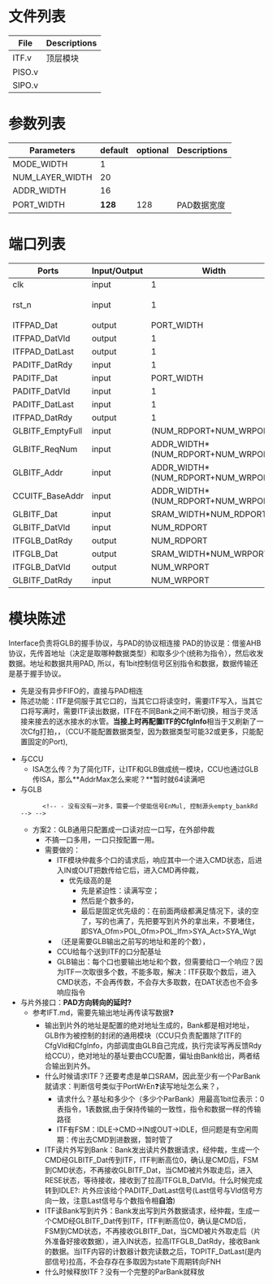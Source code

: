 # 文件列表
| File | Descriptions |
| ---- | ---- |
| ITF.v | 顶层模块 |
| PISO.v | |
| SIPO.v | |

# 参数列表
| Parameters | default | optional | Descriptions |
| ---- | ---- | ---- | ---- |
| MODE_WIDTH | 1 |  |  |
| NUM_LAYER_WIDTH | 20 |  |  |
| ADDR_WIDTH | 16 |  |  |
| PORT_WIDTH | **128** | 128 | PAD数据宽度 |

# 端口列表
| Ports | Input/Output | Width | Descriptions |
| ---- | ---- | ---- | ---- |
| clk                       | input | 1                                 | clock |
| rst_n                     | input | 1                                 | reset, 代电平有效 |
| ITFPAD_Dat                | output| PORT_WIDTH                        | |
| ITFPAD_DatVld             | output| 1                                 ||
| ITFPAD_DatLast            | output| 1                                 ||????????????????????????????????????????????????:question
| PADITF_DatRdy             | input | 1                                 ||
| PADITF_Dat                | input | PORT_WIDTH                        || 
| PADITF_DatVld             | input | 1                                 ||
| PADITF_DatLast            | input | 1                                 ||
| ITFPAD_DatRdy             | output| 1                                 ||
| GLBITF_EmptyFull          | input | (NUM_RDPORT+NUM_WRPORT)           ||
| GLBITF_ReqNum             | input | ADDR_WIDTH*(NUM_RDPORT+NUM_WRPORT)|
| GLBITF_Addr               | input | ADDR_WIDTH*(NUM_RDPORT+NUM_WRPORT)|
| CCUITF_BaseAddr           | input | ADDR_WIDTH*(NUM_RDPORT+NUM_WRPORT)|
| GLBITF_Dat                | input | SRAM_WIDTH*NUM_RDPORT             |
| GLBITF_DatVld             | input | NUM_RDPORT                        |
| ITFGLB_DatRdy             | output| NUM_RDPORT                        |
| ITFGLB_Dat                | output| SRAM_WIDTH*NUM_WRPORT             |
| ITFGLB_DatVld             | output| NUM_WRPORT                        |
| GLBITF_DatRdy             | input | NUM_WRPORT                        |


# 模块陈述
Interface负责将GLB的握手协议，与PAD的协议相连接
PAD的协议是：借鉴AHB协议，先传首地址（决定是取哪种数据类型）和取多少个(统称为指令），然后收发数据。地址和数据共用PAD, 所以，有1bit控制信号区别指令和数据，数据传输还是基于握手协议。
- 先是没有异步FIFO的，直接与PAD相连
- 陈述功能：ITF是伺服于其它口的，当其它口将读空时，需要ITF写入，当其它口将写满时，需要ITF读出数据，ITF在不同Bank之间不断切换，相当于灵活接来接去的送水接水的水管。**当接上时再配置ITF的CfgInfo**相当于又刷新了一次Cfg打拍，，（CCU不能配置数据类型，因为数据类型可能32或更多，只能配置固定的Port),
<!-- 或者是CCU也都配置好了ITF，只不过GLB自己控制使能接选择相应的ITF_CfgInfo,但配置ITF时，AddrMax, NumBank, ParBank等等无法配置，要按需给 -->
- 与CCU
    - ISA怎么传？为了简化ITF，让ITF和GLB做成统一模块，CCU也通过GLB传ISA，那么**AddrMax怎么来呢？**暂时就64读满吧
- 与GLB
    <!-- - 方案0：还是CCU根据GLB按需配置？基于：GLB是灵活的，只固定了哪几个读写口，怎么接上要完全按配置，保证GLB通用性。
        - CCU给ITF的NumBank, ParBank直接选择后给，但AddrMax怎么给？不像是其它Port不会动，读写Bank的基址始终是0，AddrMax表个数，ITF需要轮流读写，也就是接着地址当基址，这个基址地址也由CCU提供，CCU肯定知道上一次ITF写完的地址，GLB不做特殊处理。
            - 问题1：CCU怎么决策来配置？那就需要知道GLB的的其它Port的情况，其它Port发出读将空（不能用CfgRdy，用另外一个信号发出，如Req请求再有数），CCU再配置一次能满足其需要的口。由什么口来呢？由片外配置的CfgBankPort，决定，相比于方案1，把本该在GLB内部的放到CCU和自外配置的CfgBankPort，更规范灵活。变成了通用：当一个口负责多个口时，要仲裁。否则就不用。变成了GLB是通用的，3个通用写，4个通用读，甚至有可能复用读写口？更通用的？
                - :white:折衷方案是把ITF当成方案1的特殊口(用MaskPort配置好的)，用方案0的CCU来根据其它口的需要来配置ITF。不动GLB。但问题是：与ITF不好结合，比如传cmd用控制数据读写；不传指令只传数据，CCU来传指令
    - 方案1：GLB控制ITF
        - 需要CCU配置ITF读写是到哪些Port(Mask)，然后这些Port因为共用ITF而需要仲裁轮流使用，好处是全自动的，跟实际情况一致，但问题是GLB不够通用了，ITF是特殊口，还会出现其它口也会变成ITF这样的怎么办？也不会变成其它口，够用了就行了（不能让ITF去补缺少读或写的，因为可能会其它口自己临时调整），问题是GLB本来是不区别特殊口，都是通用口的。
        - GLB内部过程是：有个专门对ITF的FSM，Empty_RdPort & Mask -> RdPortIdx，发出指令（基址从哪里来？CCU给其它口的，RdPortIdx选），FSM再转接收或发送数据。
        - GLB内部的，一个口负责多个数据块或口，这个功能是使能配置的通用功能，**必须内置**,GLB只负责完整的数据部分，CCU负责跟外围的指令控制等,像DRAM基址等外围的，不要再输入进GLB了, GLB一定是最通用的，只不过CCU让其特殊化了
        - GLB输出：
            - 输出的是不是负责口的id因为万一负责的也是要多个口的，而是bank，用来区分数据的类型，而CCU是通过片外配置的bankport知道bank对应的数据类型的，从而知道负责多口的每个口对应数据类型的，从而给出指令里面的基址，
            - 那么个数呢？怎么控制这个通用的glb： GLB的外部需要接收响应，和准备好响应的数据, 不能以bank为单位，因为有时写不满一个bank，可以需要传出去个数，附带还传出去写的基础地址，避免CCU再计数
            <!-- - 用ITFGLB_Last作为传输完成，让GLB内ITF口重新置位 -->
            <!-- - 没有没有一对多，需要一个使能信号EnMul, 控制源头empty_bankRd --> -->
    - 方案2：GLB通用只配置成一口读对应一口写，在外部仲裁
        - 不搞一口多用，一口只按配置一用。
        - 需要做的：
            - ITF模块仲裁多个口的请求后，响应其中一个进入CMD状态，后进入IN或OUT把数传给它后，进入CMD再仲裁，
                - 优先级高的是
                    - 先是紧迫性：读满写空；
                    - 然后是个数多的，
                    - 最后是固定优先级的：在前面两级都满足情况下，读的空了，写的也满了，先把要写到片外的拿出来，不要堵住，即SYA_Ofm>POL_Ofm>POL_Ifm>SYA_Act>SYA_Wgt
            - （还是需要GLB输出之前写的地址和差的个数），
            - CCU给每个送到ITF的口分配基址
            - GLB输出：每个口也要输出地址和个数，但需要给口一个响应？因为ITF一次取很多个数，不能多取，解决：ITF获取个数后，进入CMD状态，不会再传数，不会存大多取数，在DAT状态也不会多响应指令
- 与片外接口：**PAD方向转向的延时?**
    - 参考IFT.md，需要先输出地址再传读写数据:question:
        - 输出到片外的地址是配置的绝对地址生成的，Bank都是相对地址，GLB作为被控制的封闭的通用模块（CCU只负责配置除了ITF的CfgVld和CfgInfo，内部调度由GLB自己完成，执行完读写再反馈Rdy给CCU），绝对地址的基址要由CCU配置，偏址由Bank给出，两者结合输出到片外。
        - 什么时候请求ITF？还要考虑是单口SRAM，因此至少有一个ParBank就请求：判断信号类似于PortWrEn:question:读写地址怎么来？，
            - 请求什么？基址和多少个（多少个ParBank）用最高1bit位表示：0表指令，1表数据,由于保持传输的一致性，指令和数据一样的传输路径
            - ITF有FSM：IDLE->CMD->IN或OUT->IDLE，但问题是有空闲周期：传出去CMD到进数据，暂时管了
        - ITF读片外写到Bank：Bank发出读片外数据请求，经仲裁，生成一个CMD经GLBITF_Dat传到ITF，ITF判断高位0，确认是CMD后，FSM到CMD状态，不再接收GLBITF_Dat，当CMD被片外取走后，进入RESE状态，等待接收，接收到了拉高ITFGLB_DatVld。什么时候完成转到IDLE?: 片外应该给个PADITF_DatLast信号(Last信号与Vld信号方向一致，注意Last信号与个数指令相**自洽**)
        - ITF读Bank写到片外：Bank发出写到片外数据请求，经仲裁，生成一个CMD经GLBITF_Dat传到ITF，ITF判断高位0，确认是CMD后，FSM到CMD状态，不再接收GLBITF_Dat，当CMD被片外取走后（片外准备好接收数据），进入IN状态，拉高ITFGLB_DatRdy，接收Bank的数据。当ITF内容的计数器计数完读数之后，TOPITF_DatLast(是内部信号)拉高，不会存存在多取因为state下周期转向FNH
        - 什么时候释放ITF？没有一个完整的ParBank就释放

